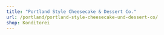 ```yaml
---
title: "Portland Style Cheesecake & Dessert Co."
url: /portland/portland-style-cheesecake-und-dessert-co/
shop: Konditorei
---
```


